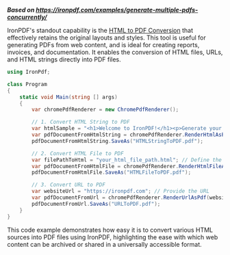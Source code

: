 ***Based on <https://ironpdf.com/examples/generate-multiple-pdfs-concurrently/>***

IronPDF's standout capability is the [HTML to PDF Conversion](https://ironpdf.com/tutorials/html-to-pdf/) that effectively retains the original layouts and styles. This tool is useful for generating PDFs from web content, and is ideal for creating reports, invoices, and documentation. It enables the conversion of HTML files, URLs, and HTML strings directly into PDF files.

```cs
using IronPdf;

class Program
{
    static void Main(string [] args)
    {
        var chromePdfRenderer = new ChromePdfRenderer();

        // 1. Convert HTML String to PDF
        var htmlSample = "<h1>Welcome to IronPDF!</h1><p>Generate your PDF from an HTML string.</p>";
        var pdfDocumentFromHtmlString = chromePdfRenderer.RenderHtmlAsPdf(htmlSample);
        pdfDocumentFromHtmlString.SaveAs("HTMLStringToPDF.pdf");

        // 2. Convert HTML File to PDF
        var filePathToHtml = "your_html_file_path.html"; // Define the path to your HTML file
        var pdfDocumentFromHtmlFile = chromePdfRenderer.RenderHtmlFileAsPdf(filePathToHtml);
        pdfDocumentFromHtmlFile.SaveAs("HTMLFileToPDF.pdf");

        // 3. Convert URL to PDF
        var websiteUrl = "https://ironpdf.com"; // Provide the URL
        var pdfDocumentFromUrl = chromePdfRenderer.RenderUrlAsPdf(websiteUrl);
        pdfDocumentFromUrl.SaveAs("URLToPDF.pdf");
    }
}
```

This code example demonstrates how easy it is to convert various HTML sources into PDF files using IronPDF, highlighting the ease with which web content can be archived or shared in a universally accessible format.